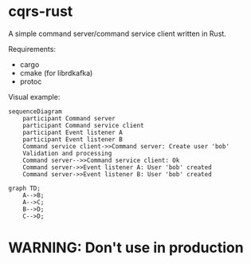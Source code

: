 # cqrs-rust

A simple command server/command service client written in Rust.

Requirements:
* cargo
* cmake (for librdkafka)
* protoc

Visual example:

```mermaid
sequenceDiagram
    participant Command server
    participant Command service client
    participant Event listener A
    participant Event listener B
    Command service client->>Command server: Create user 'bob'
    Validation and processing
    Command server-->>Command service client: Ok
    Command server->>Event listener A: User 'bob' created
    Command server->>Event listener B: User 'bob' created
```

```mermaid
graph TD;
    A-->B;
    A-->C;
    B-->D;
    C-->D;
```


# WARNING: Don't use in production


